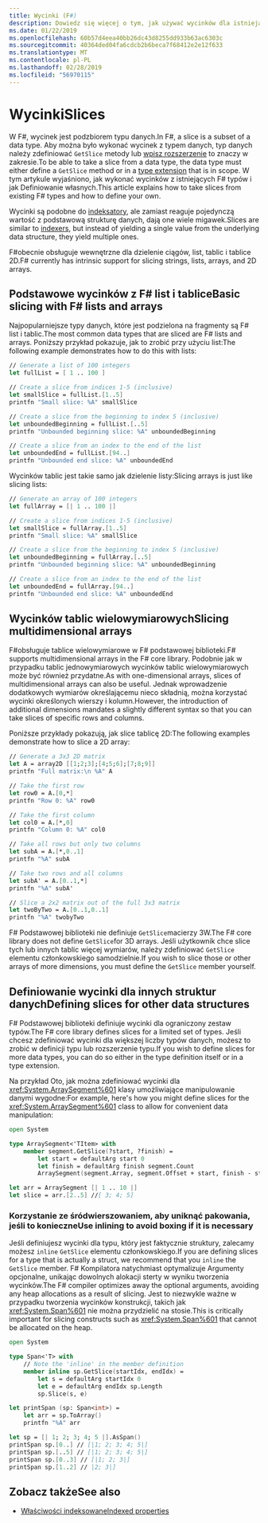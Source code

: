 ```yaml
---
title: Wycinki (F#)
description: Dowiedz się więcej o tym, jak używać wycinków dla istniejących F# typów danych i jak zdefiniować własne wycinki dla innych typów danych.
ms.date: 01/22/2019
ms.openlocfilehash: 60b57d4eea40bb26dc43d8255dd933b63ac6303c
ms.sourcegitcommit: 40364ded04fa6cdcb2b6beca7f68412e2e12f633
ms.translationtype: MT
ms.contentlocale: pl-PL
ms.lasthandoff: 02/28/2019
ms.locfileid: "56970115"
---
```

# <a name="slices"></a><span data-ttu-id="8cc9d-103">Wycinki</span><span class="sxs-lookup"><span data-stu-id="8cc9d-103">Slices</span></span>

<span data-ttu-id="8cc9d-104">W F#, wycinek jest podzbiorem typu danych.</span><span class="sxs-lookup"><span data-stu-id="8cc9d-104">In F#, a slice is a subset of a data type.</span></span> <span data-ttu-id="8cc9d-105">Aby można było wykonać wycinek z typem danych, typ danych należy zdefiniować `GetSlice` metody lub [wpisz rozszerzenie](type-extensions.md) to znaczy w zakresie.</span><span class="sxs-lookup"><span data-stu-id="8cc9d-105">To be able to take a slice from a data type, the data type must either define a `GetSlice` method or in a [type extension](type-extensions.md) that is in scope.</span></span> <span data-ttu-id="8cc9d-106">W tym artykule wyjaśniono, jak wykonać wycinków z istniejących F# typów i jak Definiowanie własnych.</span><span class="sxs-lookup"><span data-stu-id="8cc9d-106">This article explains how to take slices from existing F# types and how to define your own.</span></span>

<span data-ttu-id="8cc9d-107">Wycinki są podobne do [indeksatory](members/indexed-properties.md), ale zamiast reaguje pojedynczą wartość z podstawową strukturę danych, dają one wiele migawek.</span><span class="sxs-lookup"><span data-stu-id="8cc9d-107">Slices are similar to [indexers](members/indexed-properties.md), but instead of yielding a single value from the underlying data structure, they yield multiple ones.</span></span>

<span data-ttu-id="8cc9d-108">F#obecnie obsługuje wewnętrzne dla dzielenie ciągów, list, tablic i tablice 2D.</span><span class="sxs-lookup"><span data-stu-id="8cc9d-108">F# currently has intrinsic support for slicing strings, lists, arrays, and 2D arrays.</span></span>

## <a name="basic-slicing-with-f-lists-and-arrays"></a><span data-ttu-id="8cc9d-109">Podstawowe wycinków z F# list i tablice</span><span class="sxs-lookup"><span data-stu-id="8cc9d-109">Basic slicing with F# lists and arrays</span></span>

<span data-ttu-id="8cc9d-110">Najpopularniejsze typy danych, które jest podzielona na fragmenty są F# list i tablic.</span><span class="sxs-lookup"><span data-stu-id="8cc9d-110">The most common data types that are sliced are F# lists and arrays.</span></span> <span data-ttu-id="8cc9d-111">Poniższy przykład pokazuje, jak to zrobić przy użyciu list:</span><span class="sxs-lookup"><span data-stu-id="8cc9d-111">The following example demonstrates how to do this with lists:</span></span>

```fsharp
// Generate a list of 100 integers
let fullList = [ 1 .. 100 ]

// Create a slice from indices 1-5 (inclusive)
let smallSlice = fullList.[1..5]
printfn "Small slice: %A" smallSlice

// Create a slice from the beginning to index 5 (inclusive)
let unboundedBeginning = fullList.[..5]
printfn "Unbounded beginning slice: %A" unboundedBeginning

// Create a slice from an index to the end of the list
let unboundedEnd = fullList.[94..]
printfn "Unbounded end slice: %A" unboundedEnd
```

<span data-ttu-id="8cc9d-112">Wycinków tablic jest takie samo jak dzielenie listy:</span><span class="sxs-lookup"><span data-stu-id="8cc9d-112">Slicing arrays is just like slicing lists:</span></span>

```fsharp
// Generate an array of 100 integers
let fullArray = [| 1 .. 100 |]

// Create a slice from indices 1-5 (inclusive)
let smallSlice = fullArray.[1..5]
printfn "Small slice: %A" smallSlice

// Create a slice from the beginning to index 5 (inclusive)
let unboundedBeginning = fullArray.[..5]
printfn "Unbounded beginning slice: %A" unboundedBeginning

// Create a slice from an index to the end of the list
let unboundedEnd = fullArray.[94..]
printfn "Unbounded end slice: %A" unboundedEnd
```

## <a name="slicing-multidimensional-arrays"></a><span data-ttu-id="8cc9d-113">Wycinków tablic wielowymiarowych</span><span class="sxs-lookup"><span data-stu-id="8cc9d-113">Slicing multidimensional arrays</span></span>

<span data-ttu-id="8cc9d-114">F#obsługuje tablice wielowymiarowe w F# podstawowej biblioteki.</span><span class="sxs-lookup"><span data-stu-id="8cc9d-114">F# supports multidimensional arrays in the F# core library.</span></span> <span data-ttu-id="8cc9d-115">Podobnie jak w przypadku tablic jednowymiarowych wycinków tablic wielowymiarowych może być również przydatne.</span><span class="sxs-lookup"><span data-stu-id="8cc9d-115">As with one-dimensional arrays, slices of multidimensional arrays can also be useful.</span></span> <span data-ttu-id="8cc9d-116">Jednak wprowadzenie dodatkowych wymiarów określającemu nieco składnią, można korzystać wycinki określonych wierszy i kolumn.</span><span class="sxs-lookup"><span data-stu-id="8cc9d-116">However, the introduction of additional dimensions mandates a slightly different syntax so that you can take slices of specific rows and columns.</span></span>

<span data-ttu-id="8cc9d-117">Poniższe przykłady pokazują, jak slice tablicę 2D:</span><span class="sxs-lookup"><span data-stu-id="8cc9d-117">The following examples demonstrate how to slice a 2D array:</span></span>

```fsharp
// Generate a 3x3 2D matrix
let A = array2D [[1;2;3];[4;5;6];[7;8;9]]
printfn "Full matrix:\n %A" A

// Take the first row
let row0 = A.[0,*]
printfn "Row 0: %A" row0

// Take the first column
let col0 = A.[*,0]
printfn "Column 0: %A" col0

// Take all rows but only two columns
let subA = A.[*,0..1]
printfn "%A" subA

// Take two rows and all columns
let subA' = A.[0..1,*]
printfn "%A" subA'

// Slice a 2x2 matrix out of the full 3x3 matrix
let twoByTwo = A.[0..1,0..1]
printfn "%A" twobyTwo
```

<span data-ttu-id="8cc9d-118">F# Podstawowej biblioteki nie definiuje `GetSlice`macierzy 3W.</span><span class="sxs-lookup"><span data-stu-id="8cc9d-118">The F# core library does not define `GetSlice`for 3D arrays.</span></span> <span data-ttu-id="8cc9d-119">Jeśli użytkownik chce slice tych lub innych tablic więcej wymiarów, należy zdefiniować `GetSlice` elementu członkowskiego samodzielnie.</span><span class="sxs-lookup"><span data-stu-id="8cc9d-119">If you wish to slice those or other arrays of more dimensions, you must define the `GetSlice` member yourself.</span></span>

## <a name="defining-slices-for-other-data-structures"></a><span data-ttu-id="8cc9d-120">Definiowanie wycinki dla innych struktur danych</span><span class="sxs-lookup"><span data-stu-id="8cc9d-120">Defining slices for other data structures</span></span>

<span data-ttu-id="8cc9d-121">F# Podstawowej biblioteki definiuje wycinki dla ograniczony zestaw typów.</span><span class="sxs-lookup"><span data-stu-id="8cc9d-121">The F# core library defines slices for a limited set of types.</span></span> <span data-ttu-id="8cc9d-122">Jeśli chcesz zdefiniować wycinki dla większej liczby typów danych, możesz to zrobić w definicji typu lub rozszerzenie typu.</span><span class="sxs-lookup"><span data-stu-id="8cc9d-122">If you wish to define slices for more data types, you can do so either in the type definition itself or in a type extension.</span></span>

<span data-ttu-id="8cc9d-123">Na przykład Oto, jak można zdefiniować wycinki dla <xref:System.ArraySegment%601> klasy umożliwiające manipulowanie danymi wygodne:</span><span class="sxs-lookup"><span data-stu-id="8cc9d-123">For example, here's how you might define slices for the <xref:System.ArraySegment%601> class to allow for convenient data manipulation:</span></span>

```fsharp
open System

type ArraySegment<'TItem> with
    member segment.GetSlice(?start, ?finish) =
        let start = defaultArg start 0
        let finish = defaultArg finish segment.Count
        ArraySegment(segment.Array, segment.Offset + start, finish - start)

let arr = ArraySegment [| 1 .. 10 |]
let slice = arr.[2..5] //[ 3; 4; 5]
```

### <a name="use-inlining-to-avoid-boxing-if-it-is-necessary"></a><span data-ttu-id="8cc9d-124">Korzystanie ze śródwierszowaniem, aby uniknąć pakowania, jeśli to konieczne</span><span class="sxs-lookup"><span data-stu-id="8cc9d-124">Use inlining to avoid boxing if it is necessary</span></span>

<span data-ttu-id="8cc9d-125">Jeśli definiujesz wycinki dla typu, który jest faktycznie struktury, zalecamy możesz `inline` `GetSlice` elementu członkowskiego.</span><span class="sxs-lookup"><span data-stu-id="8cc9d-125">If you are defining slices for a type that is actually a struct, we recommend that you `inline` the `GetSlice` member.</span></span> <span data-ttu-id="8cc9d-126">F# Kompilatora natychmiast optymalizuje Argumenty opcjonalne, unikając dowolnych alokacji sterty w wyniku tworzenia wycinków.</span><span class="sxs-lookup"><span data-stu-id="8cc9d-126">The F# compiler optimizes away the optional arguments, avoiding any heap allocations as a result of slicing.</span></span> <span data-ttu-id="8cc9d-127">Jest to niezwykle ważne w przypadku tworzenia wycinków konstrukcji, takich jak <xref:System.Span%601> nie można przydzielić na stosie.</span><span class="sxs-lookup"><span data-stu-id="8cc9d-127">This is critically important for slicing constructs such as <xref:System.Span%601> that cannot be allocated on the heap.</span></span>

```fsharp
open System

type Span<'T> with
    // Note the 'inline' in the member definition
    member inline sp.GetSlice(startIdx, endIdx) =
        let s = defaultArg startIdx 0
        let e = defaultArg endIdx sp.Length
        sp.Slice(s, e)

let printSpan (sp: Span<int>) =
    let arr = sp.ToArray()
    printfn "%A" arr

let sp = [| 1; 2; 3; 4; 5 |].AsSpan()
printSpan sp.[0..] // [|1; 2; 3; 4; 5|]
printSpan sp.[..5] // [|1; 2; 3; 4; 5|]
printSpan sp.[0..3] // [|1; 2; 3|]
printSpan sp.[1..2] // |2; 3|]
```

## <a name="see-also"></a><span data-ttu-id="8cc9d-128">Zobacz także</span><span class="sxs-lookup"><span data-stu-id="8cc9d-128">See also</span></span>

- [<span data-ttu-id="8cc9d-129">Właściwości indeksowane</span><span class="sxs-lookup"><span data-stu-id="8cc9d-129">Indexed properties</span></span>](members/indexed-properties.md)
